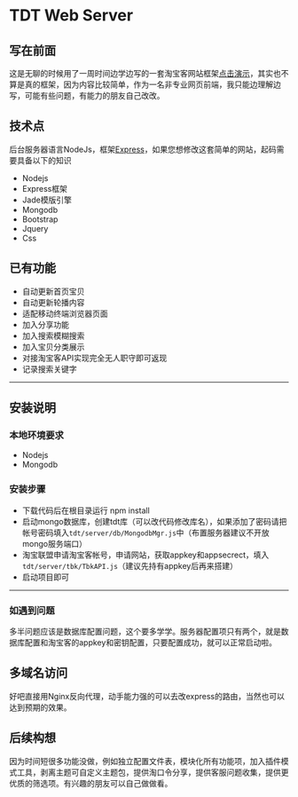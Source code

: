 TDT Web Server
=========
## 写在前面

这是无聊的时候用了一周时间边学边写的一套淘宝客网站框架[点击演示](http://www.taodiantang.cn "点击演示")，其实也不算是真的框架，因为内容比较简单，作为一名非专业网页前端，我只能边理解边写，可能有些问题，有能力的朋友自己改改。

## 技术点

后台服务器语言NodeJs，框架[Express](https://github.com/expressjs/express "Express")，如果您想修改这套简单的网站，起码需要具备以下的知识
- Nodejs
- Express框架
- Jade模版引擎
- Mongodb
- Bootstrap
- Jquery
- Css

## 已有功能
- 自动更新首页宝贝
- 自动更新轮播内容
- 适配移动终端浏览器页面
- 加入分享功能
- 加入搜索模糊搜索
- 加入宝贝分类展示
- 对接淘宝客API实现完全无人职守即可返现
- 记录搜索关键字
------------------

## 安装说明
### 本地环境要求

- Nodejs
- Mongodb

### 安装步骤

* 下载代码后在根目录运行 npm install
* 启动mongo数据库，创建tdt库（可以改代码修改库名），如果添加了密码请把帐号密码填入`tdt/server/db/MongodbMgr.js`中（布置服务器建议不开放mongo服务端口）
* 淘宝联盟申请淘宝客帐号，申请网站，获取appkey和appsecrect，填入`tdt/server/tbk/TbkAPI.js`（建议先持有appkey后再来搭建）
* 启动项目即可

----------------

### 如遇到问题

多半问题应该是数据库配置问题，这个要多学学。服务器配置项只有两个，就是数据库配置和淘宝客的appkey和密钥配置，只要配置成功，就可以正常启动啦。

## 多域名访问

好吧直接用Nginx反向代理，动手能力强的可以去改express的路由，当然也可以达到预期的效果。

## 后续构想

因为时间短很多功能没做，例如独立配置文件表，模块化所有功能项，加入插件模式工具，剥离主题可自定义主题包，提供淘口令分享，提供客服问题收集，提供更优质的筛选项。有兴趣的朋友可以自己做做看。
